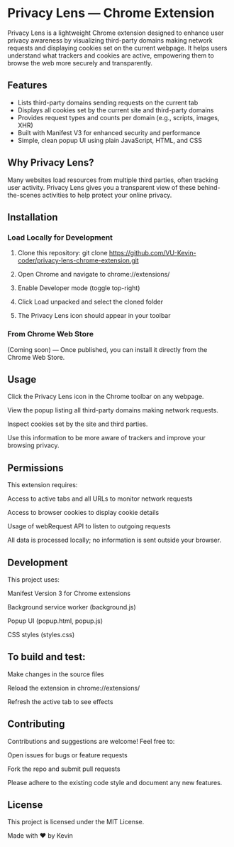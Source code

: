 # Privacy Lens — Chrome Extension

Privacy Lens is a lightweight Chrome extension designed to enhance user privacy awareness by visualizing third-party domains making network requests and displaying cookies set on the current webpage. It helps users understand what trackers and cookies are active, empowering them to browse the web more securely and transparently.

## Features
- Lists third-party domains sending requests on the current tab
- Displays all cookies set by the current site and third-party domains
- Provides request types and counts per domain (e.g., scripts, images, XHR)
- Built with Manifest V3 for enhanced security and performance
- Simple, clean popup UI using plain JavaScript, HTML, and CSS

## Why Privacy Lens?
Many websites load resources from multiple third parties, often tracking user activity. Privacy Lens gives you a transparent view of these behind-the-scenes activities to help protect your online privacy.

## Installation

### Load Locally for Development
1. Clone this repository:
   git clone https://github.com/VU-Kevin-coder/privacy-lens-chrome-extension.git
2. Open Chrome and navigate to chrome://extensions/

3. Enable Developer mode (toggle top-right)

4. Click Load unpacked and select the cloned folder

5. The Privacy Lens icon should appear in your toolbar

### From Chrome Web Store
(Coming soon) — Once published, you can install it directly from the Chrome Web Store.

## Usage
Click the Privacy Lens icon in the Chrome toolbar on any webpage.

View the popup listing all third-party domains making network requests.

Inspect cookies set by the site and third parties.

Use this information to be more aware of trackers and improve your browsing privacy.

## Permissions
This extension requires:

Access to active tabs and all URLs to monitor network requests

Access to browser cookies to display cookie details

Usage of webRequest API to listen to outgoing requests

All data is processed locally; no information is sent outside your browser.

## Development
This project uses:

Manifest Version 3 for Chrome extensions

Background service worker (background.js)

Popup UI (popup.html, popup.js)

CSS styles (styles.css)

## To build and test:
Make changes in the source files

Reload the extension in chrome://extensions/

Refresh the active tab to see effects

## Contributing
Contributions and suggestions are welcome! Feel free to:

Open issues for bugs or feature requests

Fork the repo and submit pull requests

Please adhere to the existing code style and document any new features.

## License
This project is licensed under the MIT License.

Made with ❤️ by Kevin
